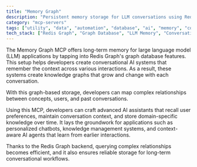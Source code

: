 ```yaml
---
title: "Memory Graph"
description: "Persistent memory storage for LLM conversations using Redis Graph, enabling context-aware interactions and knowledge networks."
category: "mcp-servers"
tags: ["utility", "data", "automation", "database", "ai", "memory", "conversational-ai", "knowledge-management"]
tech_stack: ["Redis Graph", "Graph Database", "LLM Memory", "Conversational AI", "Knowledge Graphs", "AI Assistants"]
---
```


The Memory Graph MCP offers long-term memory for large language model (LLM) applications by tapping into Redis Graph's graph database features. This setup helps developers create conversational AI systems that remember the context across various interactions. As a result, these systems create knowledge graphs that grow and change with each conversation.

With this graph-based storage, developers can map complex relationships between concepts, users, and past conversations. 

Using this MCP, developers can craft advanced AI assistants that recall user preferences, maintain conversation context, and store domain-specific knowledge over time. It lays the groundwork for applications such as personalized chatbots, knowledge management systems, and context-aware AI agents that learn from earlier interactions.

Thanks to the Redis Graph backend, querying complex relationships becomes efficient, and it also ensures reliable storage for long-term conversational workflows.
